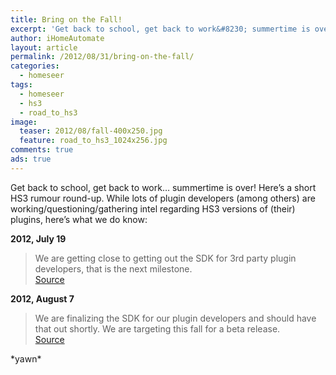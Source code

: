 ```yaml
---
title: Bring on the Fall!
excerpt: 'Get back to school, get back to work&#8230; summertime is over! Here&#8217;s a short HS3 rumour round-up.'
author: iHomeAutomate
layout: article
permalink: /2012/08/31/bring-on-the-fall/
categories:
  - homeseer
tags:
  - homeseer
  - hs3
  - road_to_hs3
image:
  teaser: 2012/08/fall-400x250.jpg
  feature: road_to_hs3_1024x256.jpg  
comments: true
ads: true
---
```

Get back to school, get back to work&#8230; summertime is over! Here&#8217;s a short HS3 rumour round-up.
While lots of plugin developers (among others) are working/questioning/gathering intel regarding HS3 versions of (their) plugins, here&#8217;s what we do know:

**2012, July 19**
  
> We are getting close to getting out the SDK for 3rd party plugin developers, that is the next milestone.  
[Source][1]

**2012, August 7**
  
> We are finalizing the SDK for our plugin developers and should have that out shortly. We are targeting this fall for a beta release.  
[Source][2]

\*yawn\*

 [1]: http://board.homeseer.com/showpost.php?p=1024617&postcount=3
 [2]: http://board.homeseer.com/showpost.php?p=1026861&postcount=82
